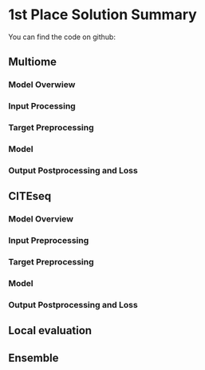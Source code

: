 
# 1st Place Solution Summary

You can find the code on github:
[](https://github.com/shu65/open-problems-multimodal)

## Multiome

### Model Overwiew

### Input Processing

### Target Preprocessing

### Model

### Output Postprocessing and Loss

## CITEseq

### Model Overview

### Input Preprocessing

### Target Preprocessing

### Model

### Output Postprocessing and Loss

## Local evaluation

## Ensemble
